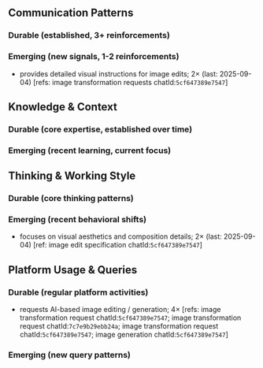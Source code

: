 ## Communication Patterns
### Durable (established, 3+ reinforcements)

### Emerging (new signals, 1-2 reinforcements)
- provides detailed visual instructions for image edits; 2× (last: 2025-09-04) [refs: image transformation requests chatId:`5cf647389e7547`]

## Knowledge & Context
### Durable (core expertise, established over time)

### Emerging (recent learning, current focus)

## Thinking & Working Style
### Durable (core thinking patterns)

### Emerging (recent behavioral shifts)
- focuses on visual aesthetics and composition details; 2× (last: 2025-09-04) [ref: image edit specification chatId:`5cf647389e7547`]

## Platform Usage & Queries
### Durable (regular platform activities)
- requests AI-based image editing / generation; 4× [refs: image transformation request chatId:`5cf647389e7547`; image transformation request chatId:`7c7e9b29ebb24a`; image transformation request chatId:`5cf647389e7547`; image generation chatId:`5cf647389e7547`]

### Emerging (new query patterns)
